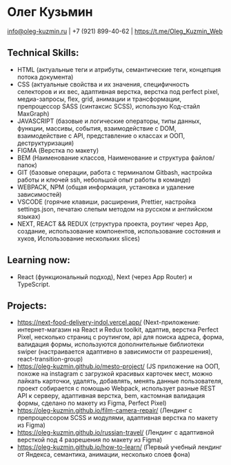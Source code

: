 # Олег Кузьмин

<span>info@oleg-kuzmin.ru</span>
<span>|</span>
<span>+7 (921) 899-40-62</span>
<span>|</span>
<span>https://t.me/Oleg_Kuzmin_Web</span>

## Technical Skills:

- HTML (актуальные теги и атрибуты, семантические теги, концепция потока документа)
- CSS (актуальные свойства и их значения, специфичность селекторов и их вес, адаптивная верстка, верстка под perfect pixel, медиа-запросы, flex, grid, анимации и трансформации, препроцессор SASS (синтаксис SCSS), использую Код-стайл MaxGraph)
- JAVASCRIPT (базовые и логические операторы, типы данных, функции, массивы, события, взаимодействие с DOM, взаимодействие с API, представление о классах и ООП, деструктуризация)
- FIGMA (Верстка по макету)
- BEM (Наименование классов, Наименование и структура файлов/папок)
- GIT (базовые операции, работа c терминалом Gitbash, настройка работы и ключей ssh, небольшой опыт работы в команде)
- WEBPACK, NPM (общая информация, установка и удаление зависимостей)
- VSCODE (горячие клавиши, расширения, Prettier, настройка settings.json, печатаю слепым методом на русском и английском языках)
- NEXT, REACT && REDUX (структура проекта, роутинг через App, создание, использование компонентов, использование состояния и хуков, Использование нескольких slices)

## Learning now:

- React (функциональный подход), Next (через App Router) и TypeScript.

## Projects:

- https://next-food-delivery-indol.vercel.app/
(Next-приложение: интернет-магазин на React и Redux toolkit, адаптив, верстка Perfect Pixel, несколько страниц с роутингом, api для поиска адреса, форма, валидация формы, используются дополнительные библиотеки swiper (настраивается адаптивно в зависимости от разрешения), react-transition-group)
- https://oleg-kuzmin.github.io/mesto-project/
(JS приложение на ООП, похоже на instagram с загрузкой красивых карточек мест, можно лайкать карточки, удалять, добавлять, менять данные пользователя, проект собирается с помощью Webpack, использует разные REST API к серверу, адаптивная верстка, bem, кастомная валидация формы, сделано по макету из Figma, Perfect Pixel)
- https://oleg-kuzmin.github.io/film-camera-repair/
(Лендинг с препроцессором SCSS и модулями, адаптивная верстка по макету из Figma)
- https://oleg-kuzmin.github.io/russian-travel/
(Лендинг с адаптивной версткой под 4 разрешения по макету из Figma)
- https://oleg-kuzmin.github.io/how-to-learn/
(Первый учебный лендинг от Яндекса, семантика, анимации, несколько слоев фона)